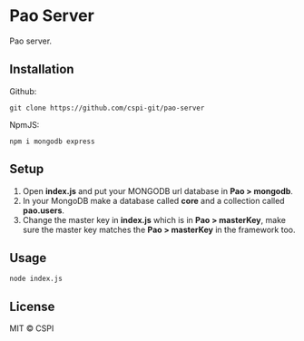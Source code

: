 # Pao Server
Pao server.

## Installation
Github:
```
git clone https://github.com/cspi-git/pao-server
```

NpmJS:
```
npm i mongodb express
```

## Setup
1. Open **index.js** and put your MONGODB url database in **Pao > mongodb**.
2. In your MongoDB make a database called **core** and a collection called **pao.users**.
3. Change the master key in **index.js** which is in **Pao > masterKey**, make sure the master key matches the **Pao > masterKey** in the framework too.

## Usage
```
node index.js
```

## License
MIT © CSPI